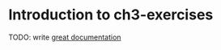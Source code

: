 # Introduction to ch3-exercises

TODO: write [great documentation](http://jacobian.org/writing/what-to-write/)
